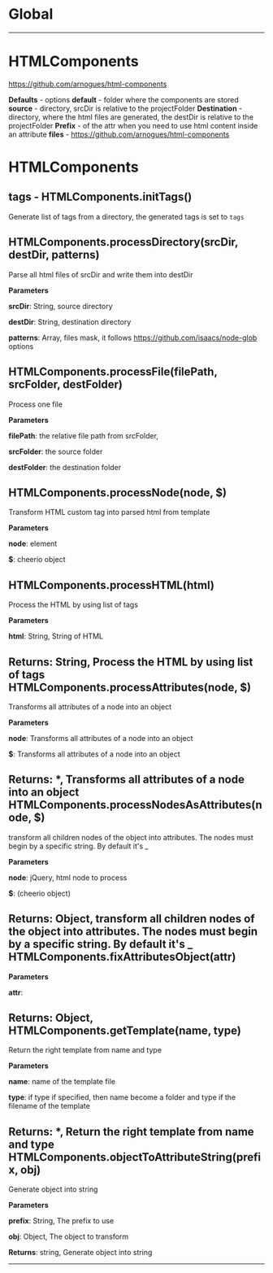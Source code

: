 Global
===





---

HTMLComponents
===
https://github.com/arnogues/html-components

**Defaults** - options
**default** - folder where the components are stored
**source** - directory, srcDir is relative to the projectFolder
**Destination** - directory, where the html files are generated, the destDir is relative to the projectFolder
**Prefix** - of the attr when you need to use html content inside an attribute
**files** - https://github.com/arnogues/html-components

HTMLComponents
===


**tags** - 
HTMLComponents.initTags() 
-----------------------------
Generate list of tags from a directory, the generated tags is set to `tags`

HTMLComponents.processDirectory(srcDir, destDir, patterns) 
-----------------------------
Parse all html files of srcDir and write them into destDir

**Parameters**

**srcDir**: String, source directory

**destDir**: String, destination directory

**patterns**: Array, files mask, it follows https://github.com/isaacs/node-glob options

HTMLComponents.processFile(filePath, srcFolder, destFolder) 
-----------------------------
Process one file

**Parameters**

**filePath**: the relative file path from srcFolder,

**srcFolder**: the source folder

**destFolder**: the destination folder

HTMLComponents.processNode(node, $) 
-----------------------------
Transform HTML custom tag into parsed html from template

**Parameters**

**node**: element

**$**: cheerio object

HTMLComponents.processHTML(html) 
-----------------------------
Process the HTML by using list of tags

**Parameters**

**html**: String, String of HTML

**Returns**: String, Process the HTML by using list of tags
HTMLComponents.processAttributes(node, $) 
-----------------------------
Transforms all attributes of a node into an object

**Parameters**

**node**: Transforms all attributes of a node into an object

**$**: Transforms all attributes of a node into an object

**Returns**: *, Transforms all attributes of a node into an object
HTMLComponents.processNodesAsAttributes(node, $) 
-----------------------------
transform all children nodes of the object into attributes. The nodes must begin by a specific string. By default it's _

**Parameters**

**node**: jQuery, html node to process

**$**: (cheerio object)

**Returns**: Object, transform all children nodes of the object into attributes. The nodes must begin by a specific string. By default it's _
HTMLComponents.fixAttributesObject(attr) 
-----------------------------
**Parameters**

**attr**: 

**Returns**: Object, 
HTMLComponents.getTemplate(name, type) 
-----------------------------
Return the right template from name and type

**Parameters**

**name**: name of the template file

**type**: if type if specified, then name become a folder and type if the filename of the template

**Returns**: *, Return the right template from name and type
HTMLComponents.objectToAttributeString(prefix, obj) 
-----------------------------
Generate object into string

**Parameters**

**prefix**: String, The prefix to use

**obj**: Object, The object to transform

**Returns**: string, Generate object into string


---








